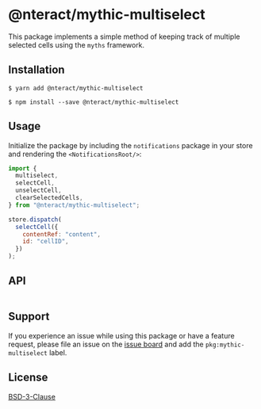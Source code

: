 # @nteract/mythic-multiselect

This package implements a simple method of keeping track of multiple selected cells using the `myths` framework.

## Installation

```
$ yarn add @nteract/mythic-multiselect
```

```
$ npm install --save @nteract/mythic-multiselect
```

## Usage

Initialize the package by including the `notifications` package in your store and rendering the `<NotificationsRoot/>`:

```javascript
import {
  multiselect,
  selectCell,
  unselectCell,
  clearSelectedCells,
} from "@nteract/mythic-multiselect";

store.dispatch(
  selectCell({
    contentRef: "content",
    id: "cellID",
  })
);
```

## API

```typescript
```

## Support

If you experience an issue while using this package or have a feature request, please file an issue on the [issue board](https://github.com/nteract/nteract/issues/new/choose) and add the `pkg:mythic-multiselect` label.

## License

[BSD-3-Clause](https://choosealicense.com/licenses/bsd-3-clause/)
